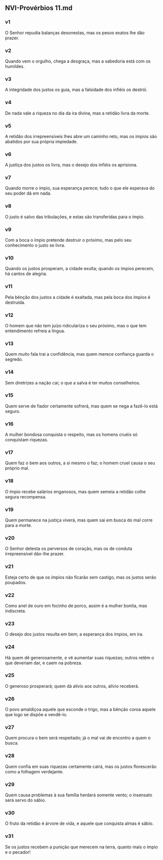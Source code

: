 ## NVI-Provérbios 11.md
### v1
 O Senhor repudia balanças desonestas, mas os pesos exatos lhe dão prazer.
### v2
 Quando vem o orgulho, chega a desgraça, mas a sabedoria está com os humildes.
### v3
 A integridade dos justos os guia, mas a falsidade dos infiéis os destrói.
### v4
 De nada vale a riqueza no dia da ira divina, mas a retidão livra da morte.
### v5
 A retidão dos irrepreensíveis lhes abre um caminho reto, mas os ímpios são abatidos por sua própria impiedade.
### v6
 A justiça dos justos os livra, mas o desejo dos infiéis os aprisiona.
### v7
 Quando morre o ímpio, sua esperança perece; tudo o que ele esperava do seu poder dá em nada.
### v8
 O justo é salvo das tribulações, e estas são transferidas para o ímpio.
### v9
 Com a boca o ímpio pretende destruir o próximo, mas pelo seu conhecimento o justo se livra.
### v10
 Quando os justos prosperam, a cidade exulta; quando os ímpios perecem, há cantos de alegria.
### v11
 Pela bênção dos justos a cidade é exaltada, mas pela boca dos ímpios é destruída.
### v12
 O homem que não tem juízo ridiculariza o seu próximo, mas o que tem entendimento refreia a língua.
### v13
 Quem muito fala trai a confidência, mas quem merece confiança guarda o segredo.
### v14
 Sem diretrizes a nação cai; o que a salva é ter muitos conselheiros.
### v15
 Quem serve de fiador certamente sofrerá, mas quem se nega a fazê-lo está seguro.
### v16
 A mulher bondosa conquista o respeito, mas os homens cruéis só conquistam riquezas.
### v17
 Quem faz o bem aos outros, a si mesmo o faz; o homem cruel causa o seu próprio mal.
### v18
 O ímpio recebe salários enganosos, mas quem semeia a retidão colhe segura recompensa.
### v19
 Quem permanece na justiça viverá, mas quem sai em busca do mal corre para a morte.
### v20
 O Senhor detesta os perversos de coração, mas os de conduta irrepreensível dão-lhe prazer.
### v21
 Esteja certo de que os ímpios não ficarão sem castigo, mas os justos serão poupados.
### v22
 Como anel de ouro em focinho de porco, assim é a mulher bonita, mas indiscreta.
### v23
 O desejo dos justos resulta em bem; a esperança dos ímpios, em ira.
### v24
 Há quem dê generosamente, e vê aumentar suas riquezas; outros retêm o que deveriam dar, e caem na pobreza.
### v25
 O generoso prosperará; quem dá alívio aos outros, alívio receberá.
### v26
 O povo amaldiçoa aquele que esconde o trigo, mas a bênção coroa aquele que logo se dispõe a vendê-lo.
### v27
 Quem procura o bem será respeitado; já o mal vai de encontro a quem o busca.
### v28
 Quem confia em suas riquezas certamente cairá, mas os justos florescerão como a folhagem verdejante.  
### v29
 Quem causa problemas à sua família herdará somente vento; o insensato será servo do sábio.
### v30
 O fruto da retidão é árvore de vida, e aquele que conquista almas é sábio.
### v31
 Se os justos recebem a punição que merecem na terra, quanto mais o ímpio e o pecador!
